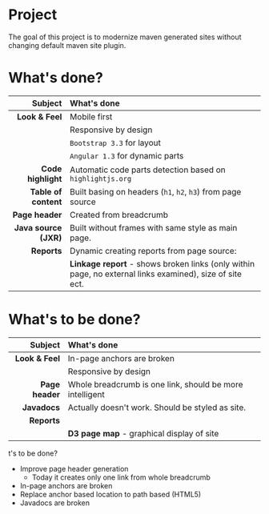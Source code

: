 # Project

The goal of this project is to modernize maven generated sites without changing
default maven site plugin.

# What's done?

| Subject                  | What's done                                                 |
| --------------------:    | :---------------------------------------------------------- |
| **Look & Feel**          | Mobile first                                                |
|                          | Responsive by design                                        |
|                          | `Bootstrap 3.3` for layout                                  |
|                          | `Angular 1.3` for dynamic parts                             |
| **Code highlight**       | Automatic code parts detection based on `highlightjs.org`   |
| **Table of content**     | Built basing on headers (`h1`, `h2`, `h3`) from page source |
| **Page header**          | Created from breadcrumb                                     |
| **Java source (JXR)**    | Built without frames with same style as main page.          |
| **Reports**              | Dynamic creating reports from page source:                  |
|                          | **Linkage report** - shows broken links (only within page, no external links examined), size of site ect. |

# What's to be done?

| Subject                  | What's done                                                 |
| --------------------:    | :---------------------------------------------------------- |
| **Look & Feel**          | In-page anchors are broken                                  |
|                          | Responsive by design                                        |
| **Page header**          | Whole breadcrumb is one link, should be more intelligent    |
| **Javadocs**             | Actually doesn't work. Should be styled as site.            |
| **Reports**              |                                                             |
|                          | **D3 page map** - graphical display of site                 |

t's to be done?

* Improve page header generation
    * Today it creates only one link from whole breadcrumb
* In-page anchors are broken
* Replace anchor based location to path based (HTML5)
* Javadocs are broken
